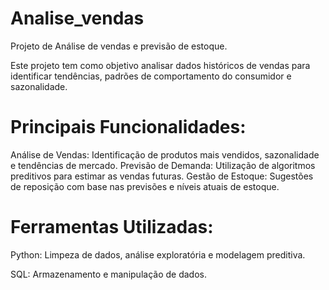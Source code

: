 # Analise_vendas
Projeto de Análise de vendas e previsão de estoque.

Este projeto tem como objetivo analisar dados históricos de vendas para identificar tendências, padrões de comportamento do consumidor e sazonalidade.
# Principais Funcionalidades:
Análise de Vendas: Identificação de produtos mais vendidos, sazonalidade e tendências de mercado.
Previsão de Demanda: Utilização de algoritmos preditivos para estimar as vendas futuras.
Gestão de Estoque: Sugestões de reposição com base nas previsões e níveis atuais de estoque.

# Ferramentas Utilizadas:
Python: Limpeza de dados, análise exploratória e modelagem preditiva.

SQL: Armazenamento e manipulação de dados.
